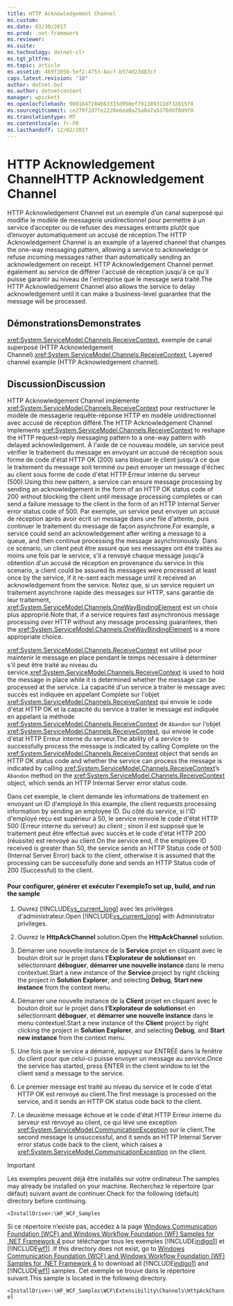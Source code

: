 ```yaml
---
title: HTTP Acknowledgement Channel
ms.custom: 
ms.date: 03/30/2017
ms.prod: .net-framework
ms.reviewer: 
ms.suite: 
ms.technology: dotnet-clr
ms.tgt_pltfrm: 
ms.topic: article
ms.assetid: 469f3056-5ef2-4753-8acf-b574d23d83cf
caps.latest.revision: "10"
author: dotnet-bot
ms.author: dotnetcontent
manager: wpickett
ms.openlocfilehash: 9081b47284b63315d950ef791389312df32815f8
ms.sourcegitcommit: ce279f2d7fe2220e6ea0a25a8a7a5370ddf8d9f0
ms.translationtype: MT
ms.contentlocale: fr-FR
ms.lasthandoff: 12/02/2017
---
```

# <a name="http-acknowledgement-channel"></a><span data-ttu-id="0f1b4-102">HTTP Acknowledgement Channel</span><span class="sxs-lookup"><span data-stu-id="0f1b4-102">HTTP Acknowledgement Channel</span></span>
<span data-ttu-id="0f1b4-103">HTTP Acknowledgement Channel est un exemple d’un canal superposé qui modifie le modèle de messagerie unidirectionnel pour permettre à un service d’accepter ou de refuser des messages entrants plutôt que d’envoyer automatiquement un accusé de réception.</span><span class="sxs-lookup"><span data-stu-id="0f1b4-103">The HTTP Acknowledgement Channel is an example of a layered channel that changes the one-way messaging pattern, allowing a service to acknowledge or refuse incoming messages rather than automatically sending an acknowledgement on receipt.</span></span> <span data-ttu-id="0f1b4-104">HTTP Acknowledgement Channel permet également au service de différer l'accusé de réception jusqu'à ce qu'il puisse garantir au niveau de l'entreprise que le message sera traité.</span><span class="sxs-lookup"><span data-stu-id="0f1b4-104">The HTTP Acknowledgement Channel also allows the service to delay acknowledgement until it can make a business-level guarantee that the message will be processed.</span></span>  
  
## <a name="demonstrates"></a><span data-ttu-id="0f1b4-105">Démonstrations</span><span class="sxs-lookup"><span data-stu-id="0f1b4-105">Demonstrates</span></span>  
 <span data-ttu-id="0f1b4-106"><xref:System.ServiceModel.Channels.ReceiveContext>, exemple de canal superposé (HTTP Acknowledgement Channel).</span><span class="sxs-lookup"><span data-stu-id="0f1b4-106"><xref:System.ServiceModel.Channels.ReceiveContext>, Layered channel example (HTTP Acknowledgement channel).</span></span>  
  
## <a name="discussion"></a><span data-ttu-id="0f1b4-107">Discussion</span><span class="sxs-lookup"><span data-stu-id="0f1b4-107">Discussion</span></span>  
 <span data-ttu-id="0f1b4-108">HTTP Acknowledgement Channel implémente <xref:System.ServiceModel.Channels.ReceiveContext> pour restructurer le modèle de messagerie requête-réponse HTTP en modèle unidirectionnel avec accusé de réception différé.</span><span class="sxs-lookup"><span data-stu-id="0f1b4-108">The HTTP Acknowledgement Channel implements <xref:System.ServiceModel.Channels.ReceiveContext> to reshape the HTTP request-reply messaging pattern to a one-way pattern with delayed acknowledgement.</span></span> <span data-ttu-id="0f1b4-109">À l'aide de ce nouveau modèle, un service peut vérifier le traitement du message en envoyant un accusé de réception sous forme de code d'état HTTP OK (200) sans bloquer le client jusqu'à ce que le traitement du message soit terminé ou peut envoyer un message d'échec au client sous forme de code d'état HTTP Erreur interne du serveur (500).</span><span class="sxs-lookup"><span data-stu-id="0f1b4-109">Using this new pattern, a service can ensure message processing by sending an acknowledgement in the form of an HTTP OK status code of 200 without blocking the client until message processing completes or can send a failure message to the client in the form of an HTTP Internal Server error status code of 500.</span></span> <span data-ttu-id="0f1b4-110">Par exemple, un service peut envoyer un accusé de réception après avoir écrit un message dans une file d'attente, puis continuer le traitement du message de façon asynchrone.</span><span class="sxs-lookup"><span data-stu-id="0f1b4-110">For example, a service could send an acknowledgement after writing a message to a queue, and then continue processing the message asynchronously.</span></span> <span data-ttu-id="0f1b4-111">Dans ce scénario, un client peut être assuré que ses messages ont été traités au moins une fois par le service, s'il a renvoyé chaque message jusqu'à obtention d'un accusé de réception en provenance du service.</span><span class="sxs-lookup"><span data-stu-id="0f1b4-111">In this scenario, a client could be assured its messages were processed at least once by the service, if it re-sent each message until it received an acknowledgement from the service.</span></span> <span data-ttu-id="0f1b4-112">Notez que, si un service requiert un traitement asynchrone rapide des messages sur HTTP, sans garantie de leur traitement, <xref:System.ServiceModel.Channels.OneWayBindingElement> est un choix plus approprié.</span><span class="sxs-lookup"><span data-stu-id="0f1b4-112">Note that, if a service requires fast asynchronous message processing over HTTP without any message processing guarantees, then the <xref:System.ServiceModel.Channels.OneWayBindingElement> is a more appropriate choice.</span></span>  
  
 <span data-ttu-id="0f1b4-113"><xref:System.ServiceModel.Channels.ReceiveContext> est utilisé pour maintenir le message en place pendant le temps nécessaire à déterminer s'il peut être traité au niveau du service.</span><span class="sxs-lookup"><span data-stu-id="0f1b4-113"><xref:System.ServiceModel.Channels.ReceiveContext> is used to hold the message in place while it is determined whether the message can be processed at the service.</span></span> <span data-ttu-id="0f1b4-114">La capacité d'un service à traiter le message avec succès est indiquée en appelant Complete sur l'objet <xref:System.ServiceModel.Channels.ReceiveContext> qui envoie le code d'état HTTP OK et la capacité du service à traiter le message est indiquée en appelant la méthode <xref:System.ServiceModel.Channels.ReceiveContext> de `Abandon` sur l'objet <xref:System.ServiceModel.Channels.ReceiveContext>, qui envoie le code d'état HTTP Erreur interne du serveur.</span><span class="sxs-lookup"><span data-stu-id="0f1b4-114">The ability of a service to successfully process the message is indicated by calling Complete on the <xref:System.ServiceModel.Channels.ReceiveContext> object that sends an HTTP OK status code and whether the service can process the message is indicated by calling <xref:System.ServiceModel.Channels.ReceiveContext>’s `Abandon` method on the <xref:System.ServiceModel.Channels.ReceiveContext> object, which sends an HTTP Internal Server error status code.</span></span>  
  
 <span data-ttu-id="0f1b4-115">Dans cet exemple, le client demande les informations de traitement en envoyant un ID d'employé.</span><span class="sxs-lookup"><span data-stu-id="0f1b4-115">In this example, the client requests processing information by sending an employee ID.</span></span> <span data-ttu-id="0f1b4-116">Du côté du service, si l'ID d'employé reçu est supérieur à 50, le service renvoie le code d'état HTTP 500 (Erreur interne du serveur) au client ; sinon il est supposé que le traitement peut être effectué avec succès et le code d'état HTTP 200 (réussite) est renvoyé au client.</span><span class="sxs-lookup"><span data-stu-id="0f1b4-116">On the service end, if the employee ID received is greater than 50, the service sends an HTTP Status code of 500 (Internal Server Error) back to the client, otherwise it is assumed that the processing can be successfully done and sends an HTTP Status code of 200 (Successful) to the client.</span></span>  
  
#### <a name="to-set-up-build-and-run-the-sample"></a><span data-ttu-id="0f1b4-117">Pour configurer, générer et exécuter l'exemple</span><span class="sxs-lookup"><span data-stu-id="0f1b4-117">To set up, build, and run the sample</span></span>  
  
1.  <span data-ttu-id="0f1b4-118">Ouvrez [!INCLUDE[vs_current_long](../../../../includes/vs-current-long-md.md)] avec les privilèges d'administrateur.</span><span class="sxs-lookup"><span data-stu-id="0f1b4-118">Open [!INCLUDE[vs_current_long](../../../../includes/vs-current-long-md.md)] with Administrator privileges.</span></span>  
  
2.  <span data-ttu-id="0f1b4-119">Ouvrez le **HttpAckChannel** solution.</span><span class="sxs-lookup"><span data-stu-id="0f1b4-119">Open the **HttpAckChannel** solution.</span></span>  
  
3.  <span data-ttu-id="0f1b4-120">Démarrer une nouvelle instance de la **Service** projet en cliquant avec le bouton droit sur le projet dans **l’Explorateur de solutions**et en sélectionnant **déboguer**, **démarrer une nouvelle instance** dans le menu contextuel.</span><span class="sxs-lookup"><span data-stu-id="0f1b4-120">Start a new instance of the **Service** project by right clicking the project in **Solution Explorer**, and selecting **Debug**, **Start new instance** from the context menu.</span></span>  
  
4.  <span data-ttu-id="0f1b4-121">Démarrer une nouvelle instance de la **Client** projet en cliquant avec le bouton droit sur le projet dans **l’Explorateur de solutions**et en sélectionnant **déboguer**, et **démarrer une nouvelle instance** dans le menu contextuel.</span><span class="sxs-lookup"><span data-stu-id="0f1b4-121">Start a new instance of the **Client** project by right clicking the project in **Solution Explorer**, and selecting **Debug**, and **Start new instance** from the context menu.</span></span>  
  
5.  <span data-ttu-id="0f1b4-122">Une fois que le service a démarré, appuyez sur ENTRÉE dans la fenêtre du client pour que celui-ci puisse envoyer un message au service.</span><span class="sxs-lookup"><span data-stu-id="0f1b4-122">Once the service has started, press ENTER in the client window to let the client send a message to the service.</span></span>  
  
6.  <span data-ttu-id="0f1b4-123">Le premier message est traité au niveau du service et le code d'état HTTP OK est renvoyé au client.</span><span class="sxs-lookup"><span data-stu-id="0f1b4-123">The first message is processed on the service, and it sends an HTTP OK status code back to the client.</span></span>  
  
7.  <span data-ttu-id="0f1b4-124">Le deuxième message échoue et le code d'état HTTP Erreur interne du serveur est renvoyé au client, ce qui lève une exception <xref:System.ServiceModel.CommunicationException> sur le client.</span><span class="sxs-lookup"><span data-stu-id="0f1b4-124">The second message is unsuccessful, and it sends an HTTP Internal Server error status code back to the client, which raises a <xref:System.ServiceModel.CommunicationException> on the client.</span></span>  
  
> [!IMPORTANT]
>  <span data-ttu-id="0f1b4-125">Les exemples peuvent déjà être installés sur votre ordinateur.</span><span class="sxs-lookup"><span data-stu-id="0f1b4-125">The samples may already be installed on your machine.</span></span> <span data-ttu-id="0f1b4-126">Recherchez le répertoire (par défaut) suivant avant de continuer.</span><span class="sxs-lookup"><span data-stu-id="0f1b4-126">Check for the following (default) directory before continuing.</span></span>  
>   
>  `<InstallDrive>:\WF_WCF_Samples`  
>   
>  <span data-ttu-id="0f1b4-127">Si ce répertoire n’existe pas, accédez à la page [Windows Communication Foundation (WCF) and Windows Workflow Foundation (WF) Samples for .NET Framework 4](http://go.microsoft.com/fwlink/?LinkId=150780) pour télécharger tous les exemples [!INCLUDE[indigo1](../../../../includes/indigo1-md.md)] et [!INCLUDE[wf1](../../../../includes/wf1-md.md)] .</span><span class="sxs-lookup"><span data-stu-id="0f1b4-127">If this directory does not exist, go to [Windows Communication Foundation (WCF) and Windows Workflow Foundation (WF) Samples for .NET Framework 4](http://go.microsoft.com/fwlink/?LinkId=150780) to download all [!INCLUDE[indigo1](../../../../includes/indigo1-md.md)] and [!INCLUDE[wf1](../../../../includes/wf1-md.md)] samples.</span></span> <span data-ttu-id="0f1b4-128">Cet exemple se trouve dans le répertoire suivant.</span><span class="sxs-lookup"><span data-stu-id="0f1b4-128">This sample is located in the following directory.</span></span>  
>   
>  `<InstallDrive>:\WF_WCF_Samples\WCF\Extensibility\Channels\HttpAckChannel`
